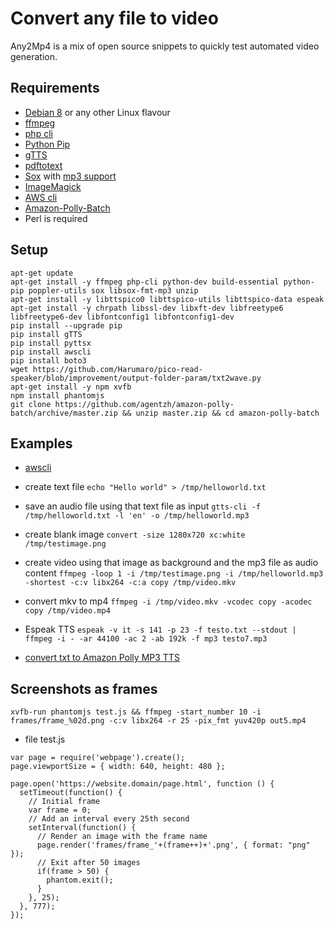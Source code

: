 # Convert any file to video

Any2Mp4 is a mix of open source snippets to quickly test automated video generation.

## Requirements

- [Debian 8](https://www.debian.org) or any other Linux flavour
- [ffmpeg](https://www.ffmpeg.org/)
- [php cli](http://php.net/manual/en/features.commandline.php)
- [Python Pip](https://pypi.python.org/pypi/pip)
- [gTTS](https://github.com/pndurette/gTTS)
- [pdftotext](https://linux.die.net/man/1/pdftotext)
- [Sox](http://sox.sourceforge.net/) with [mp3 support](https://superuser.com/questions/421153/how-to-add-a-mp3-handler-to-sox/421168)
- [ImageMagick](https://www.imagemagick.org/script/index.php)
- [AWS cli](https://aws.amazon.com/it/blogs/aws/polly-text-to-speech-in-47-voices-and-24-languages/)
- [Amazon-Polly-Batch](https://github.com/agentzh/amazon-polly-batch)
- Perl is required

## Setup

```
apt-get update
apt-get install -y ffmpeg php-cli python-dev build-essential python-pip poppler-utils sox libsox-fmt-mp3 unzip
apt-get install -y libttspico0 libttspico-utils libttspico-data espeak
apt-get install -y chrpath libssl-dev libxft-dev libfreetype6 libfreetype6-dev libfontconfig1 libfontconfig1-dev
pip install --upgrade pip
pip install gTTS
pip install pyttsx
pip install awscli
pip install boto3
wget https://github.com/Harumaro/pico-read-speaker/blob/improvement/output-folder-param/txt2wave.py
apt-get install -y npm xvfb
npm install phantomjs
git clone https://github.com/agentzh/amazon-polly-batch/archive/master.zip && unzip master.zip && cd amazon-polly-batch
```

## Examples

- [awscli](https://gist.github.com/anamorph/aaf8434d3bbad92059b3)

- create text file
`echo "Hello world" > /tmp/helloworld.txt`

- save an audio file using that text file as input
`gtts-cli -f /tmp/helloworld.txt -l 'en' -o /tmp/helloworld.mp3`

- create blank image
`convert -size 1280x720 xc:white /tmp/testimage.png`

- create video using that image as background and the mp3 file as audio content
`ffmpeg -loop 1 -i /tmp/testimage.png -i /tmp/helloworld.mp3 -shortest -c:v libx264 -c:a copy /tmp/video.mkv`

- convert mkv to mp4
`ffmpeg -i /tmp/video.mkv -vcodec copy -acodec copy /tmp/video.mp4`

- Espeak TTS
`espeak -v it -s 141 -p 23 -f testo.txt --stdout | ffmpeg -i - -ar 44100 -ac 2 -ab 192k -f mp3 testo7.mp3`

- [convert txt to Amazon Polly MP3 TTS](https://github.com/fabriziosalmi/any-to-mp4/blob/master/txt2mp3_tts_amazon.md)


## Screenshots as frames

`xvfb-run phantomjs test.js && ffmpeg -start_number 10 -i frames/frame_%02d.png -c:v libx264 -r 25 -pix_fmt yuv420p out5.mp4`

- file test.js

```
var page = require('webpage').create();
page.viewportSize = { width: 640, height: 480 };

page.open('https://website.domain/page.html', function () {
  setTimeout(function() {
    // Initial frame
    var frame = 0;
    // Add an interval every 25th second
    setInterval(function() {
      // Render an image with the frame name
      page.render('frames/frame_'+(frame++)+'.png', { format: "png" });
      // Exit after 50 images
      if(frame > 50) {
        phantom.exit();
      }
    }, 25);
  }, 777);
});
```
